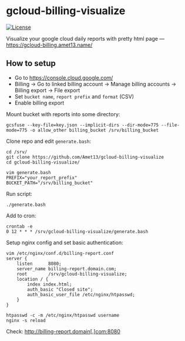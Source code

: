 gcloud-billing-visualize
========================

[![License](https://img.shields.io/badge/license-GNU_GPLv3-green.svg)](https://www.gnu.org/licenses/gpl-3.0.html)

Visualize your google cloud daily reports with pretty html page — https://gcloud-billing.amet13.name/

How to setup
------------

* Go to https://console.cloud.google.com/
* Billing -> Go to linked billing account -> Manage billing accounts -> Billing export -> File export
* Set `bucket name`, `report prefix` and `format` (CSV)
* Enable billing export

Mount bucket with reports into some directory:
```
gcsfuse --key-file=key.json --implicit-dirs --dir-mode=775 --file-mode=775 -o allow_other billing_bucket /srv/billing_bucket
```

Clone repo and edit `generate.bash`:
```
cd /srv/
git clone https://github.com/Amet13/gcloud-billing-visualize
cd gcloud-billing-visualize/

vim generate.bash
PREFIX="your_report_prefix"
BUCKET_PATH="/srv/billing_bucket"
```

Run script:
```
./generate.bash
```

Add to cron:
```
crontab -e
0 12 * * * /srv/gcloud-billing-visualize/generate.bash
```

Setup nginx config and set basic authentication:
```
vim /etc/nginx/conf.d/billing-report.conf
server {
    listen      8080;
    server_name billing-report.domain.com;
    root        /srv/gcloud-billing-visualize;
    location / {
        index index.html;
        auth_basic "Closed site";
        auth_basic_user_file /etc/nginx/htpasswd;
    }
}

htpasswd -c -m /etc/nginx/htpasswd username
nginx -s reload
```

Check: http://billing-report.domain[.]com:8080
